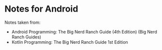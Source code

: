 # Notes for Android

Notes taken from:

- Android Programming: The Big Nerd Ranch Guide (4th Edition) (Big Nerd Ranch Guides)
- Kotlin Programming: The Big Nerd Ranch Guide 1st Edition
